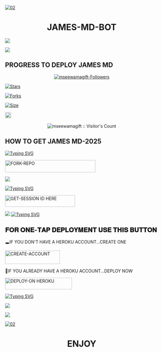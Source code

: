 

<a href="https://files.catbox.moe/hmho2c.jpg"><img src="https://files.catbox.moe/hmho2c.jpg" alt="02" border="0" /></a>                     
    <h1 align="center">JAMES-MD-BOT</h1>
  </a>


<a><img src='https://files.catbox.moe/hmho2c.jpg'/></a>


<a><img src='https://files.catbox.moe/fsgq61.jpg'/></a>

## PROGRESS TO DEPLOY JAMES MD


<p align="center">
<a href="https://github.com/mseewamagift/followers"><img title="mseewamagift-Followers" src="https://img.shields.io/github/followers/mseewamagift?color=blue&style=flat-square"></a>
    
<a href="https://github.com/mseewamagift/JAMES MD/stargazers/"><img title="Stars" src="https://img.shields.io/github/stars/mseewamagift/JAMES MD?color=blue&style=flat-square"></a>

<a href="https://github.com/mseewamagift/JAMES MD/network/members"><img title="Forks" src="https://img.shields.io/github/forks/mseewamagift/JAMES MD?color=yellow&style=flat-square"></a>

<a href="https://github.com/mseewamagift/JAMES MD/"><img title="Size" src="https://img.shields.io/github/repo-size/mseewamagift/JAMES MD?style=flat-square&color=pink"></a>

<a href="https://github.com/mseewamagift/JAMES MD/graphs/commit-activity"><img height="20" src="https://img.shields.io/badge/Maintained%3F-yes-green.svg"></a>&nbsp;&nbsp;
</p>
<p align='center'>
</p>

 <p align="center"><img src="https://profile-counter.glitch.me/{JAMES MD}/count.svg" alt="mseewamagift :: Visitor's Count" old_src="https://profile-counter.glitch.me/{mseewamagift}/count.svg" /></p>






## HOW TO GET JAMES MD-2025 

  
[![Typing SVG](https://readme-typing-svg.herokuapp.com?font=Rockstar-ExtraBold&color=blue&lines=CREATED+BY+JAMES+TEXH)](https://git.io/typing-svg)
 

  
   
   <a href="https://github.com/mseewamagift/JAMES MD/fork"><img title="FORK-REPO" src="https://img.shields.io/badge/FORK-REPO-h?color=red&style=for-the-badge&logo=mazda" width="297" height="40.45"/></a></p>


<a><img src='https://files.catbox.moe/hmho2c.jpg'/></a>

 
 
[![Typing SVG](https://readme-typing-svg.herokuapp.com?font=Rockstar-ExtraBold&color=blue&lines=𝗦𝗘𝗦𝗦𝗜𝗢𝗡+𝗜𝗗+𝗦𝗜𝗧𝗘+𝗜𝗦+𝗛𝗘𝗥𝗘)](https://git.io/typing-svg)
 


  <a href="https://spark-x-session-c.onrender.com"><img title="GET-SESSION ID HERE" src="https://img.shields.io/badge/GET-SESSION ID HERE-h?color=red&style=for-the-badge&logo=render" width="230" height="38.45"/></a></p>

  
  <a><img src='https://files.catbox.moe/hmho2c.jpg'/></a>
[![Typing SVG](https://readme-typing-svg.herokuapp.com?font=Rockstar-ExtraBold&color=green&lines=𝐃𝐄𝐏𝐋𝐎𝐘+𝐎𝐍+𝐇𝐄𝐑𝐎𝐊𝐔)](https://git.io/typing-svg)


 
  

 
## 𝐅𝐎𝐑 𝐎𝐍𝐄-𝐓𝐀𝐏 𝐃𝐄𝐏𝐋𝐎𝐘𝐌𝐄𝐍𝐓 𝐔𝐒𝐄 𝐓𝐇𝐈𝐒 𝐁𝐔𝐓𝐓𝐎𝐍

   🕳IF YOU DON'T HAVE A HEROKU ACCOUNT...CREATE ONE
   
   <a href="https://signup.heroku.com/"><img title="CREATE-ACCOUNT" src="https://img.shields.io/badge/CREATE-ACCOUNT-h?color=purple&style=for-the-badge&logo=heroku" width="180" height="43.45"/></a></p>

   💫IF YOU ALREADY HAVE A HEROKU ACCOUNT...DEPLOY NOW

 <a href="https://dashboard.heroku.com/new?template=https://github.com/Slayer128/heroku-ios"><img title="DEPLOY-ON HEROKU" src="https://img.shields.io/badge/DEPLOY-ON HEROKU-h?color=purple&style=for-the-badge&logo=heroku" width="220" height="38.45"/></a></p>

 
 [![Typing SVG](https://readme-typing-svg.herokuapp.com?font=Rockstar-ExtraBold&size=30&pause=1000&color=0000FF&center=true&vCenter=true&width=815&height=60&lines=▭+▬+▭+▬+▭+▬+▭+▬+▭+▬+▭)](https://git.io/typing-svg) 

<a><img src='https://files.catbox.moe/hmho2c.jpg'/></a>








<a><img src='https://files.catbox.moe/hmho2c.jpg'/></a>


<a href="https://files.catbox.moe/hmho2c.jpg"><img src="https://files.catbox.moe/hmho2c.jpg" alt="02" border="0" /></a>                     
    <h1 align="center">ENJOY</h1>
  </a>
